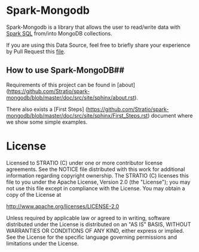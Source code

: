 # Spark-Mongodb
Spark-Mongodb is a library that allows the user to read/write data with [Spark SQL](http://spark.apache.org/docs/latest/sql-programming-guide.html)
from/into MongoDB collections.



If you are using this Data Source, feel free to briefly share your experience by Pull Request this [file](https://github.com/Stratio/spark-mongodb/blob/master/doc/src/site/sphinx/PoweredBy.rst).



## How to use Spark-MongoDB##

Requirements of this project can be found in [about] (<https://github.com/Stratio/spark-mongodb/blob/master/doc/src/site/sphinx/about.rst>).

There also exists a [First Steps] (<https://github.com/Stratio/spark-mongodb/blob/master/doc/src/site/sphinx/First_Steps.rst>) document where we show some simple examples.



# License #

Licensed to STRATIO (C) under one or more contributor license agreements.
See the NOTICE file distributed with this work for additional information
regarding copyright ownership.  The STRATIO (C) licenses this file
to you under the Apache License, Version 2.0 (the
"License"); you may not use this file except in compliance
with the License.  You may obtain a copy of the License at

  http://www.apache.org/licenses/LICENSE-2.0

Unless required by applicable law or agreed to in writing,
software distributed under the License is distributed on an
"AS IS" BASIS, WITHOUT WARRANTIES OR CONDITIONS OF ANY
KIND, either express or implied.  See the License for the
specific language governing permissions and limitations
under the License.


